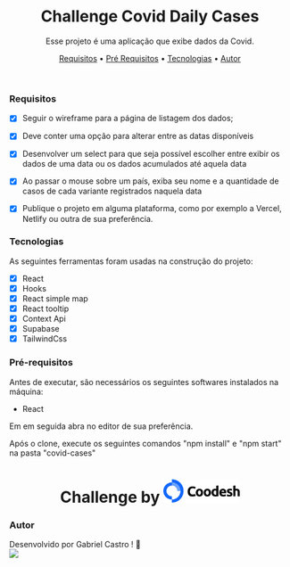 <h1 align="center">Challenge Covid Daily Cases </h1>

<p align="center">Esse projeto é uma aplicação que exibe dados da Covid.</p>

<p align="center">
 <a href="#requisitos">Requisitos</a> •
 <a href="#pré-requisitos">Pré Requisitos</a> •
 <a href="#tecnologias">Tecnologias</a> •
 <a href="#autor">Autor</a>
</p>

<br>

### Requisitos

- [x] Seguir o wireframe para a página de listagem dos dados;
- [x] Deve conter uma opção para alterar entre as datas disponíveis
- [x] Desenvolver um select para que seja possível escolher entre exibir os dados de uma data ou os dados acumulados até aquela data
- [x] Ao passar o mouse sobre um país, exiba seu nome e a quantidade de casos de cada variante registrados naquela data
- [x] Publique o projeto em alguma plataforma, como por exemplo a Vercel, Netlify ou outra de sua preferência.


### Tecnologias

As seguintes ferramentas foram usadas na construção do projeto:

- [x] React
- [x] Hooks
- [x] React simple map
- [x] React tooltip
- [x] Context Api
- [x] Supabase
- [x] TailwindCss

### Pré-requisitos

<p>Antes de executar, são necessários os seguintes softwares instalados na máquina:</p>
 <ul> 
  <li> React</li>
 </ul>
 
 <p>Em em seguida abra no editor de sua preferência.</p>
  <p>Após o clone, execute os seguintes comandos "npm install" e "npm start" na pasta "covid-cases"</p>
  
<h1 align="center">
   Challenge by 
  <img alt="TaskApp" title="TaskApp" src="./src/assets/coodesh.png" height="42" />
</h1>
  
   
### Autor

Desenvolvido por Gabriel Castro ! 🥇  
<kbd>
    <img src="https://avatars.githubusercontent.com/u/61993679?s=460&u=970a557bb6ad3bf6ff644dc20d5b6d3cdd753a93&v=4" width="100px;" />
 </kbd>

 
